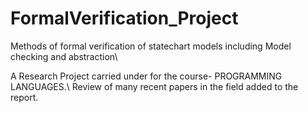 # FormalVerification_Project
Methods of formal verification of statechart models including Model checking and abstraction\\

A Research Project carried under for the course- PROGRAMMING LANGUAGES.\\
Review of many recent papers in the field added to the report. 
